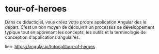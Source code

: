# tour-of-heroes
Dans ce didacticiel, vous créez votre propre application Angular dès le départ. C'est un bon moyen de découvrir un processus de développement typique tout en apprenant les concepts, les outils et la terminologie de conception d'applications angulaires.

lien: https://angular.io/tutorial/tour-of-heroes
